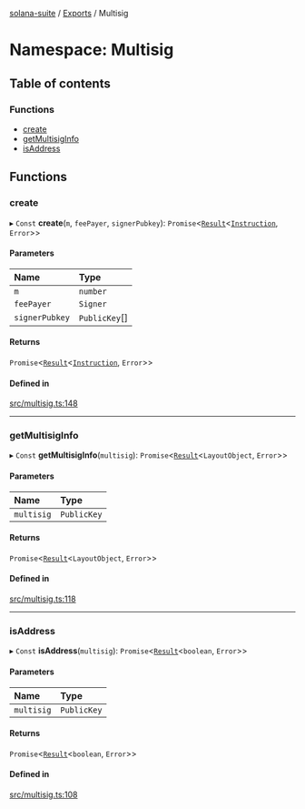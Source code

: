[solana-suite](../README.md) / [Exports](../modules.md) / Multisig

# Namespace: Multisig

## Table of contents

### Functions

- [create](Multisig.md#create)
- [getMultisigInfo](Multisig.md#getmultisiginfo)
- [isAddress](Multisig.md#isaddress)

## Functions

### create

▸ `Const` **create**(`m`, `feePayer`, `signerPubkey`): `Promise`<[`Result`](../modules.md#result)<[`Instruction`](../classes/Instruction.md), `Error`\>\>

#### Parameters

| Name | Type |
| :------ | :------ |
| `m` | `number` |
| `feePayer` | `Signer` |
| `signerPubkey` | `PublicKey`[] |

#### Returns

`Promise`<[`Result`](../modules.md#result)<[`Instruction`](../classes/Instruction.md), `Error`\>\>

#### Defined in

[src/multisig.ts:148](https://github.com/atonoy/solana-suite/blob/7e44c28/src/multisig.ts#L148)

___

### getMultisigInfo

▸ `Const` **getMultisigInfo**(`multisig`): `Promise`<[`Result`](../modules.md#result)<`LayoutObject`, `Error`\>\>

#### Parameters

| Name | Type |
| :------ | :------ |
| `multisig` | `PublicKey` |

#### Returns

`Promise`<[`Result`](../modules.md#result)<`LayoutObject`, `Error`\>\>

#### Defined in

[src/multisig.ts:118](https://github.com/atonoy/solana-suite/blob/7e44c28/src/multisig.ts#L118)

___

### isAddress

▸ `Const` **isAddress**(`multisig`): `Promise`<[`Result`](../modules.md#result)<`boolean`, `Error`\>\>

#### Parameters

| Name | Type |
| :------ | :------ |
| `multisig` | `PublicKey` |

#### Returns

`Promise`<[`Result`](../modules.md#result)<`boolean`, `Error`\>\>

#### Defined in

[src/multisig.ts:108](https://github.com/atonoy/solana-suite/blob/7e44c28/src/multisig.ts#L108)
